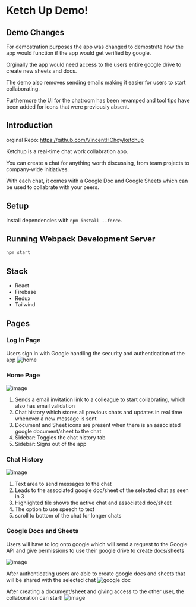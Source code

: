 
# Ketch Up Demo!

## Demo Changes
For demostration purposes the app was changed to demostrate how the app would function if the app would get verified by google. 

Orginally the app would need access to the users entire google drive to create new sheets and docs.

The demo also removes sending emails making it easier for users to start collaborating.

Furthermore the UI for the chatroom has been revamped and tool tips have been added for icons that were previously absent.


## Introduction

orginal Repo: https://github.com/VincentHChoy/ketchup

Ketchup is a real-time chat work collabration app. 

You can create a chat for anything worth discussing, from team projects to company-wide initiatives. 

With each chat, it comes with a Google Doc and Google Sheets which can be used to collabrate with your peers.

## Setup

Install dependencies with `npm install --force`.

## Running Webpack Development Server

```sh
npm start
```


## Stack
- React
- Firebase
- Redux
- Tailwind

## Pages

### Log In Page

Users sign in with Google handling the security and authentication of the app
![home](./screenshot/homePage.png)


### Home Page
![image](https://user-images.githubusercontent.com/63982069/194167094-bd29fde3-ed82-4ec9-9247-2b25b550dda1.png)

1. Sends a email invitation link to a colleague to start collabrating, which also has email validation
2. Chat history which stores all previous chats and updates in real time whenever a new message is sent
3. Document and Sheet icons are present when there is an associated google document/sheet to the chat
4. Sidebar: Toggles the chat history tab
5. Sidebar: Signs out of the app


### Chat History
![image](https://user-images.githubusercontent.com/63982069/194169757-dfc85f86-952d-40c6-ac9f-f56f37e8eed0.png)

1. Text area to send messages to the chat
2. Leads to the associated google doc/sheet of the selected chat as seen in 3
3. Highlighted tile shows the active chat and associated doc/sheet
4. The option to use speech to text
5. scroll to bottom of the chat for longer chats


### Google Docs and Sheets
Users will have to log onto google which will send a request to the Google API and give permissions to use their google drive to create docs/sheets

![image](https://user-images.githubusercontent.com/63982069/194170143-712fc0b1-a51e-4b75-83e2-1c9629a177c6.png)

After authenticating users are able to create google docs and sheets that will be shared with the selected chat
![google doc](./screenshot/googleDoc.png)

After creating a document/sheet and giving access to the other user, the collaboration can start!
![image](https://user-images.githubusercontent.com/63982069/194172433-cf617134-3b92-4a6e-a38e-ea56aba58b6d.png)
